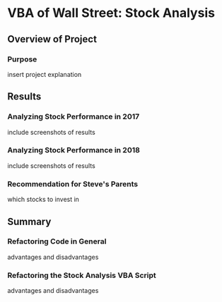 # VBA of Wall Street: Stock Analysis

## Overview of Project

### Purpose
insert project explanation

## Results

### Analyzing Stock Performance in 2017
include screenshots of results 

### Analyzing Stock Performance in 2018
include screenshots of results

### Recommendation for Steve's Parents
which stocks to invest in

## Summary

### Refactoring Code in General
advantages and disadvantages 

### Refactoring the Stock Analysis VBA Script
advantages and disadvantages
